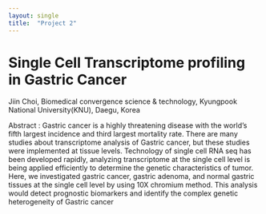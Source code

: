 ```yaml
---
layout: single
title:  "Project 2"
---
```


# Single Cell Transcriptome profiling in Gastric Cancer

Jiin Choi, Biomedical convergence science & technology, Kyungpook National University(KNU), Daegu, Korea

Abstract : Gastric cancer is a highly threatening disease with the world’s fifth largest incidence and third largest mortality rate.
There are many studies about transcriptome analysis of Gastric cancer, but these studies were implemented at tissue levels. Technology 
of single cell RNA seq has been developed rapidly, analyzing transcriptome at the single cell level is being applied efficiently to 
determine the genetic characteristics of tumor. Here, we investigated gastric cancer, gastric adenoma, and normal gastric tissues at 
the single cell level by using 10X chromium method. This analysis would detect prognostic biomarkers and identify the complex genetic
heterogeneity of Gastric cancer
